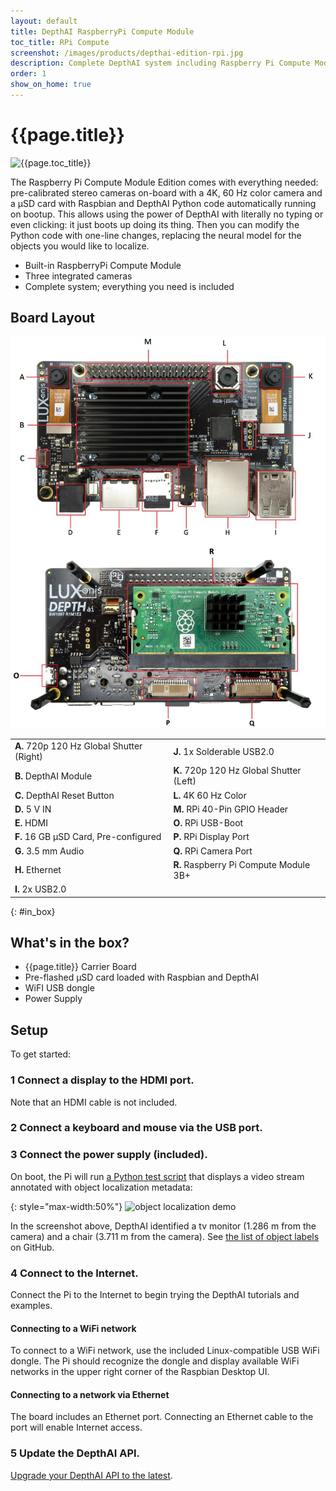 ```yaml
---
layout: default
title: DepthAI RaspberryPi Compute Module
toc_title: RPi Compute
screenshot: /images/products/depthai-edition-rpi.jpg
description: Complete DepthAI system including Raspberry Pi Compute Module, microSD card pre-loaded with Raspbian and DepthAI Python interface.
order: 1
show_on_home: true
---
```


# {{page.title}}

![{{page.toc_title}}]({{page.screenshot}})

The Raspberry Pi Compute Module Edition comes with everything needed: pre-calibrated stereo cameras on-board with a 4K, 60 Hz color camera and a µSD card with Raspbian and DepthAI Python code automatically running on bootup. This allows using the power of DepthAI with literally no typing or even clicking: it just boots up doing its thing. Then you can modify the Python code with one-line changes, replacing the neural model for the objects you would like to localize.

* Built-in RaspberryPi Compute Module
* Three integrated cameras
* Complete system; everything you need is included

## Board Layout

![1097 top](/images/products/labeled/1097_top.jpg)
![1097 bottom](/images/products/labeled/1097_bottom.jpg)


<table class="table table-sm">
<tbody>
<tr>
<td><strong>A.</strong> 720p 120 Hz Global Shutter (Right)</td><td><strong>J.</strong> 1x Solderable USB2.0</td></tr>
<tr>
<td><strong>B.</strong> DepthAI Module</td><td><strong>K.</strong> 720p 120 Hz Global Shutter (Left)</td></tr>
<tr>
<td><strong>C.</strong> DepthAI Reset Button</td><td><strong>L.</strong> 4K 60 Hz Color</td></tr>
<tr>
<td><strong>D.</strong> 5 V IN</td><td><strong>M.</strong> RPi 40-Pin GPIO Header</td></tr>
<tr>
<td><strong>E.</strong> HDMI</td><td><strong>O.</strong> RPi USB-Boot</td></tr>
<tr>
<td><strong>F.</strong> 16 GB µSD Card, Pre-configured</td><td><strong>P.</strong> RPi Display Port</td></tr>
<tr>
<td><strong>G.</strong> 3.5 mm Audio</td><td><strong>Q.</strong> RPi Camera Port</td></tr>
<tr>
<td><strong>H.</strong> Ethernet</td><td><strong>R.</strong> Raspberry Pi Compute Module 3B+</td></tr>
<tr>
<td><strong>I.</strong> 2x USB2.0</td></tr>
</tbody>
</table>

{: #in_box}
## What's in the box?

* {{page.title}} Carrier Board
* Pre-flashed µSD card loaded with Raspbian and DepthAI
* WiFI USB dongle
* Power Supply

## Setup

To get started:

<h3 class="step js-toc-ignore" data-toc-title="Connect a display" id="connect_display">
  <span>1</span>
  Connect a display to the HDMI port.
</h3>

Note that an HDMI cable is not included.

<h3 class="step js-toc-ignore" data-toc-title="Connect keyboard and mouse" id="connect_mouse_keyboard"><span>2</span> Connect a keyboard and mouse via the USB port.</h3>
<h3 class="step js-toc-ignore" data-toc-title="Connect Power" id="connect_power"><span>3</span> Connect the power supply (included).</h3>

On boot, the Pi will run [a Python test script](https://github.com/luxonis/depthai-python-extras/blob/master/test.py) that displays a video stream annotated with object localization metadata:

{: style="max-width:50%"}
![object localization demo](/images/object_localization.png)

In the screenshot above, DepthAI identified a tv monitor (1.286 m from the camera) and a chair (3.711 m from the camera). See [the list of object labels](https://github.com/luxonis/depthai-python-extras/blob/master/resources/nn/object_detection_4shave/labels_for_mobilenet_ssd.txt) on GitHub.

<h3 class="step js-toc-ignore" data-toc-title="Connect Internet" id="connect_internet"><span>4</span> Connect to the Internet.</h3>

Connect the Pi to the Internet to begin trying the DepthAI tutorials and examples.

#### Connecting to a WiFi network

To connect to a WiFi network, use the included Linux-compatible USB WiFi dongle. The Pi should recognize the dongle and display available WiFi networks in the upper right corner of the Raspbian Desktop UI.

#### Connecting to a network via Ethernet

The board includes an Ethernet port. Connecting an Ethernet cable to the port will enable Internet access.

<h3 class="step js-toc-ignore" data-toc-title="Update DepthAI API" id="update_api"><span>5</span> Update the DepthAI API.</h3>

[Upgrade your DepthAI API to the latest](/api#upgrade).
